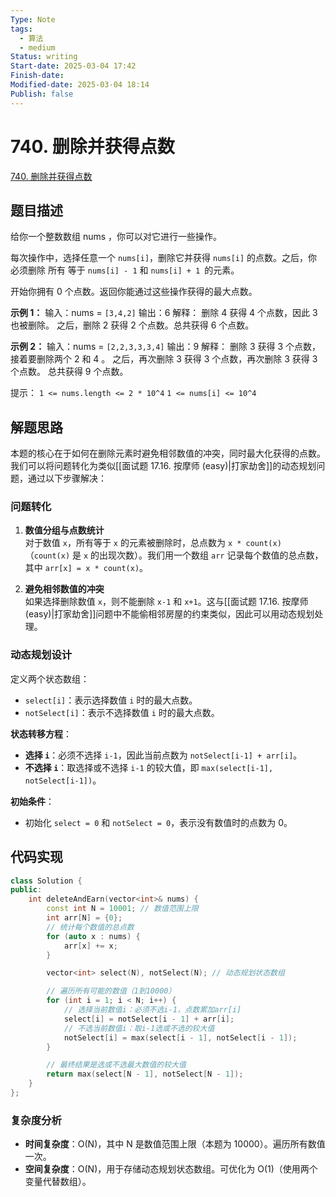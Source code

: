 ```yaml
---
Type: Note
tags:
  - 算法
  - medium
Status: writing
Start-date: 2025-03-04 17:42
Finish-date: 
Modified-date: 2025-03-04 18:14
Publish: false
---
```



# 740. 删除并获得点数
[740. 删除并获得点数](https://leetcode.cn/problems/delete-and-earn/)

## 题目描述
给你一个整数数组 nums ，你可以对它进行一些操作。

每次操作中，选择任意一个 `nums[i]`，删除它并获得 `nums[i]` 的点数。之后，你必须删除 所有 等于 `nums[i] - 1` 和 `nums[i] + 1 `的元素。

开始你拥有 0 个点数。返回你能通过这些操作获得的最大点数。

**示例 1：**
输入：nums = `[3,4,2]`
输出：6
解释：
删除 4 获得 4 个点数，因此 3 也被删除。
之后，删除 2 获得 2 个点数。总共获得 6 个点数。

**示例 2：**
输入：nums = `[2,2,3,3,3,4]`
输出：9
解释：
删除 3 获得 3 个点数，接着要删除两个 2 和 4 。
之后，再次删除 3 获得 3 个点数，再次删除 3 获得 3 个点数。
总共获得 9 个点数。
 

提示：
`1 <= nums.length <= 2 * 10^4`
`1 <= nums[i] <= 10^4`


## 解题思路

本题的核心在于如何在删除元素时避免相邻数值的冲突，同时最大化获得的点数。我们可以将问题转化为类似[[面试题 17.16. 按摩师 (easy)|打家劫舍]]的动态规划问题，通过以下步骤解决：

### 问题转化
1. **数值分组与点数统计**  
   对于数值 `x`，所有等于 `x` 的元素被删除时，总点数为 `x * count(x)`（`count(x)` 是 `x` 的出现次数）。我们用一个数组 `arr` 记录每个数值的总点数，其中 `arr[x] = x * count(x)`。

2. **避免相邻数值的冲突**  
   如果选择删除数值 `x`，则不能删除 `x-1` 和 `x+1`。这与[[面试题 17.16. 按摩师 (easy)|打家劫舍]]问题中不能偷相邻房屋的约束类似，因此可以用动态规划处理。

### 动态规划设计
定义两个状态数组：
- `select[i]`：表示选择数值 `i` 时的最大点数。
- `notSelect[i]`：表示不选择数值 `i` 时的最大点数。

**状态转移方程**：
- **选择 `i`**：必须不选择 `i-1`，因此当前点数为 `notSelect[i-1] + arr[i]`。
- **不选择 `i`**：取选择或不选择 `i-1` 的较大值，即 `max(select[i-1], notSelect[i-1])`。

**初始条件**：
- 初始化 `select = 0` 和 `notSelect = 0`，表示没有数值时的点数为 0。

## 代码实现

```cpp
class Solution {
public:
    int deleteAndEarn(vector<int>& nums) {
        const int N = 10001; // 数值范围上限
        int arr[N] = {0};
        // 统计每个数值的总点数
        for (auto x : nums) {
            arr[x] += x;
        }

        vector<int> select(N), notSelect(N); // 动态规划状态数组

        // 遍历所有可能的数值（1到10000）
        for (int i = 1; i < N; i++) {
            // 选择当前数值i：必须不选i-1，点数累加arr[i]
            select[i] = notSelect[i - 1] + arr[i];
            // 不选当前数值i：取i-1选或不选的较大值
            notSelect[i] = max(select[i - 1], notSelect[i - 1]);
        }

        // 最终结果是选或不选最大数值的较大值
        return max(select[N - 1], notSelect[N - 1]);
    }
};
```

### 复杂度分析
- **时间复杂度**：O(N)，其中 N 是数值范围上限（本题为 10000）。遍历所有数值一次。
- **空间复杂度**：O(N)，用于存储动态规划状态数组。可优化为 O(1)（使用两个变量代替数组）。
